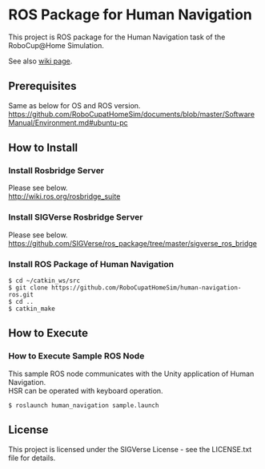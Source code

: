 # ROS Package for Human Navigation

This project is ROS package for the Human Navigation task of the RoboCup@Home Simulation.

See also [wiki page](https://github.com/RoboCupatHomeSim/human-navigation-ros/wiki).

## Prerequisites

Same as below for OS and ROS version.  
https://github.com/RoboCupatHomeSim/documents/blob/master/SoftwareManual/Environment.md#ubuntu-pc

## How to Install

### Install Rosbridge Server

Please see below.  
http://wiki.ros.org/rosbridge_suite

### Install SIGVerse Rosbridge Server

Please see below.  
https://github.com/SIGVerse/ros_package/tree/master/sigverse_ros_bridge

### Install ROS Package of Human Navigation

```bash:
$ cd ~/catkin_ws/src
$ git clone https://github.com/RoboCupatHomeSim/human-navigation-ros.git
$ cd ..
$ catkin_make
```

## How to Execute

### How to Execute Sample ROS Node

This sample ROS node communicates with the Unity application of Human Navigation.  
HSR can be operated with keyboard operation.

```bash:
$ roslaunch human_navigation sample.launch
```

## License

This project is licensed under the SIGVerse License - see the LICENSE.txt file for details.

